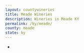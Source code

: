```yaml
---
layout: countywineries
title: Meade Wineries
description: Wineries in Meade KY
permalink: /ky/meade/
county: meade
state: ky
---
```

-

